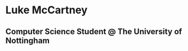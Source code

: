 # Luke McCartney
## Computer Science Student @ The University of Nottingham

<!-- Formerly a Bachelors Student at the University of Lincoln.-->
<!--
Interested in Haskell, Functional Programming, Python, Machine Learning and other things...
**lukemccartney/lukemccartney** is a ✨ _special_ ✨ repository because its `README.md` (this file) appears on your GitHub profile.

Here are some ideas to get you started:

- 🔭 I’m currently working on ...
- 🌱 I’m currently learning ...
- 👯 I’m looking to collaborate on ...
- 🤔 I’m looking for help with ...
- 💬 Ask me about ...
- 📫 How to reach me: ...
- 😄 Pronouns: ...
- ⚡ Fun fact: ...
-->

